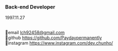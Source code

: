 ### Back-end Developer



1997.11.27

<br/> 🌟email lch92458@gmail.com
<br/> 🌟github https://github.com/Paydaypermanently
<br/> 🌟instagram https://www.instagram.com/dev.chunho/
